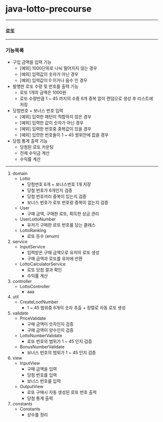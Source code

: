 # java-lotto-precourse

---
### 로또

---

### 기능목록

- 구입 금액을 입력 기능
  - [예외] 1000단위로 나눠 떨어지지 않는 경우
  - [예외] 입력값이 숫자가 아닌 경우
  - [예외] 입력값이 0 이거나 음수 인 경우
- 발행한 로또 수량 및 번호를 출력 기능
  - 로또 1개의 금액은 1000원
  - 로또 수량만큼 1 ~ 45 까지의 수중 6개 중복 없이 랜덤으로 생성 후 리스트에 저장
- 당첨번호 + 보너스 번호 입력
  - [예외] 입력한 패턴이 적합하지 않은 경우
  - [예외] 입력한 값이 숫자가 아닌 경우
  - [예외] 입력한 번호중 중복값이 있을 경우
  - [예외] 입련한 번호들이 1 ~ 45 범위안에 없을 경우
- 당첨 통계 출력 기능
  - 당첨된 로또 카운팅
  - 전체 수익금 계산
  - 수익률 계산


---

1. domain
   - Lotto
     - 당첨번호 6개 + 보너스번호 1개 저장
     - 당첨 번호가 6개인지 검증
     - 당첨 번호끼리 중복이 있는지 검증
     - 보너스 번호가 로또 번호랑 중복이 없는지 검증
   - User
     - 구매 금액, 구매한 로또, 획득한 상금 관리
   - UserLottoNumber
     - 유저가 구매한 로또 번호를 담는 클래스
   - LottoRanking
     - 로또 등수 (enum)
2. service
   - InputService
     - 입력받은 구매 금액으로 유저의 로또 생성
     - 구매 금액과 로또를 유저에 반환
   - LottoCalculatorService
     - 로또 당첨 결과 확인
     - 수익률 계산
3. controller
   - LottoController
     - aaa
4. util
   - CreateLootNumber
     - 1 ~ 45 범위중 6개의 숫자 추출 + 정렬로 자동 로또 생성
5. validate
   - PriceValidate
     - 구매 금액이 숫자인지 검증
     - 구매 금액이 양수인지 검증
   - LottoNumberValidate
       - 로또 번호의 범위가 1 ~ 45 인지 검증
   - BonusNumberValidate
       - 보너스 번호의 범위가 1 ~ 45 인지 검증
6. view
   - InputView
     - 구매 금액을 입력
     - 당첨 번호를 입력
     - 보너스 번호를 입력
   - OutputView
     - 로또 구매시 자동 생성된 로또 번호 출력
     - 당첨 통계 출력
7. constants
   - Constants
     - 상수를 정리

